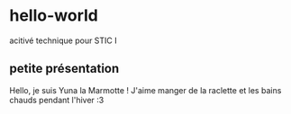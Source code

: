 # hello-world
acitivé technique pour STIC I
## petite présentation
Hello, je suis Yuna la Marmotte ! J'aime manger de la raclette et les bains chauds pendant l'hiver :3
